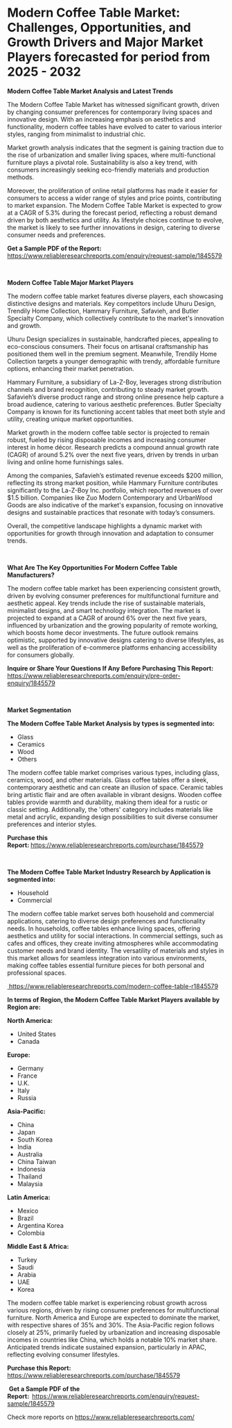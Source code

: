 <p><h1>Modern Coffee Table Market: Challenges, Opportunities, and Growth Drivers and Major Market Players forecasted for period from 2025 - 2032</h1></p><p><strong>Modern Coffee Table Market Analysis and Latest Trends</strong></p>
<p><p>The Modern Coffee Table Market has witnessed significant growth, driven by changing consumer preferences for contemporary living spaces and innovative design. With an increasing emphasis on aesthetics and functionality, modern coffee tables have evolved to cater to various interior styles, ranging from minimalist to industrial chic. </p><p>Market growth analysis indicates that the segment is gaining traction due to the rise of urbanization and smaller living spaces, where multi-functional furniture plays a pivotal role. Sustainability is also a key trend, with consumers increasingly seeking eco-friendly materials and production methods. </p><p>Moreover, the proliferation of online retail platforms has made it easier for consumers to access a wider range of styles and price points, contributing to market expansion. The Modern Coffee Table Market is expected to grow at a CAGR of 5.3% during the forecast period, reflecting a robust demand driven by both aesthetics and utility. As lifestyle choices continue to evolve, the market is likely to see further innovations in design, catering to diverse consumer needs and preferences.</p></p>
<p><strong>Get a Sample PDF of the Report:&nbsp;</strong> <a href="https://www.reliableresearchreports.com/enquiry/request-sample/1845579?utm_campaign=2655&utm_medium=2&utm_source=Github&utm_content=ia&utm_term=05042025&utm_id=modern-coffee-table">https://www.reliableresearchreports.com/enquiry/request-sample/1845579</a></p>
<p>&nbsp;</p>
<p><strong>Modern Coffee Table Major Market Players</strong></p>
<p><p>The modern coffee table market features diverse players, each showcasing distinctive designs and materials. Key competitors include Uhuru Design, Trendily Home Collection, Hammary Furniture, Safavieh, and Butler Specialty Company, which collectively contribute to the market's innovation and growth.</p><p>Uhuru Design specializes in sustainable, handcrafted pieces, appealing to eco-conscious consumers. Their focus on artisanal craftsmanship has positioned them well in the premium segment. Meanwhile, Trendily Home Collection targets a younger demographic with trendy, affordable furniture options, enhancing their market penetration.</p><p>Hammary Furniture, a subsidiary of La-Z-Boy, leverages strong distribution channels and brand recognition, contributing to steady market growth. Safavieh’s diverse product range and strong online presence help capture a broad audience, catering to various aesthetic preferences. Butler Specialty Company is known for its functioning accent tables that meet both style and utility, creating unique market opportunities.</p><p>Market growth in the modern coffee table sector is projected to remain robust, fueled by rising disposable incomes and increasing consumer interest in home décor. Research predicts a compound annual growth rate (CAGR) of around 5.2% over the next five years, driven by trends in urban living and online home furnishings sales.</p><p>Among the companies, Safavieh’s estimated revenue exceeds $200 million, reflecting its strong market position, while Hammary Furniture contributes significantly to the La-Z-Boy Inc. portfolio, which reported revenues of over $1.5 billion. Companies like Zuo Modern Contemporary and UrbanWood Goods are also indicative of the market's expansion, focusing on innovative designs and sustainable practices that resonate with today’s consumers. </p><p>Overall, the competitive landscape highlights a dynamic market with opportunities for growth through innovation and adaptation to consumer trends.</p></p>
<p>&nbsp;</p>
<p><strong>What Are The Key Opportunities For Modern Coffee Table Manufacturers?</strong></p>
<p><p>The modern coffee table market has been experiencing consistent growth, driven by evolving consumer preferences for multifunctional furniture and aesthetic appeal. Key trends include the rise of sustainable materials, minimalist designs, and smart technology integration. The market is projected to expand at a CAGR of around 6% over the next five years, influenced by urbanization and the growing popularity of remote working, which boosts home decor investments. The future outlook remains optimistic, supported by innovative designs catering to diverse lifestyles, as well as the proliferation of e-commerce platforms enhancing accessibility for consumers globally.</p></p>
<p><strong>Inquire or Share Your Questions If Any Before Purchasing This Report:</strong> <a href="https://www.reliableresearchreports.com/enquiry/pre-order-enquiry/1845579?utm_campaign=2655&utm_medium=2&utm_source=Github&utm_content=ia&utm_term=05042025&utm_id=modern-coffee-table">https://www.reliableresearchreports.com/enquiry/pre-order-enquiry/1845579</a></p>
<p>&nbsp;</p>
<p><strong>Market Segmentation</strong></p>
<p><strong>The Modern Coffee Table Market Analysis by types is segmented into:</strong></p>
<p><ul><li>Glass</li><li>Ceramics</li><li>Wood</li><li>Others</li></ul></p>
<p><p>The modern coffee table market comprises various types, including glass, ceramics, wood, and other materials. Glass coffee tables offer a sleek, contemporary aesthetic and can create an illusion of space. Ceramic tables bring artistic flair and are often available in vibrant designs. Wooden coffee tables provide warmth and durability, making them ideal for a rustic or classic setting. Additionally, the 'others' category includes materials like metal and acrylic, expanding design possibilities to suit diverse consumer preferences and interior styles.</p></p>
<p><strong>Purchase this Report:&nbsp;</strong><a href="https://www.reliableresearchreports.com/purchase/1845579?utm_campaign=2655&utm_medium=2&utm_source=Github&utm_content=ia&utm_term=05042025&utm_id=modern-coffee-table">https://www.reliableresearchreports.com/purchase/1845579</a></p>
<p>&nbsp;</p>
<p><strong>The Modern Coffee Table Market Industry Research by Application is segmented into:</strong></p>
<p><ul><li>Household</li><li>Commercial</li></ul></p>
<p><p>The modern coffee table market serves both household and commercial applications, catering to diverse design preferences and functionality needs. In households, coffee tables enhance living spaces, offering aesthetics and utility for social interactions. In commercial settings, such as cafes and offices, they create inviting atmospheres while accommodating customer needs and brand identity. The versatility of materials and styles in this market allows for seamless integration into various environments, making coffee tables essential furniture pieces for both personal and professional spaces.</p></p>
<p><a href="https://www.reliableresearchreports.com/modern-coffee-table-r1845579?utm_campaign=2655&utm_medium=2&utm_source=Github&utm_content=ia&utm_term=05042025&utm_id=modern-coffee-table">&nbsp;https://www.reliableresearchreports.com/modern-coffee-table-r1845579</a></p>
<p><strong>In terms of Region, the Modern Coffee Table Market Players available by Region are:</strong></p>
<p>
    <p> <strong> North America: </strong>
        <ul>
            <li>United States</li>
            <li>Canada</li>
        </ul>
        </p> 
    <p> <strong> Europe: </strong>
        <ul>
            <li>Germany</li>
            <li>France</li>
            <li>U.K.</li>
            <li>Italy</li>
            <li>Russia</li>
        </ul>
        </p> 
    <p> <strong> Asia-Pacific: </strong>
        <ul>
            <li>China</li>
            <li>Japan</li>
            <li>South Korea</li>
            <li>India</li>
            <li>Australia</li>
            <li>China Taiwan</li>
            <li>Indonesia</li>
            <li>Thailand</li>
            <li>Malaysia</li>
        </ul>
        </p> 
    <p> <strong> Latin America: </strong>
        <ul>
            <li>Mexico</li>
            <li>Brazil</li>
            <li>Argentina Korea</li>
            <li>Colombia</li>
        </ul>
        </p> 
    <p> <strong> Middle East & Africa: </strong>
        <ul>
            <li>Turkey</li>
            <li>Saudi</li>
            <li>Arabia</li>
            <li>UAE</li>
            <li>Korea</li>
        </ul>
    </p>
    </p>
<p><p>The modern coffee table market is experiencing robust growth across various regions, driven by rising consumer preferences for multifunctional furniture. North America and Europe are expected to dominate the market, with respective shares of 35% and 30%. The Asia-Pacific region follows closely at 25%, primarily fueled by urbanization and increasing disposable incomes in countries like China, which holds a notable 10% market share. Anticipated trends indicate sustained expansion, particularly in APAC, reflecting evolving consumer lifestyles.</p></p>
<p><strong>Purchase this Report: </strong><a href="https://www.reliableresearchreports.com/purchase/1845579?utm_campaign=2655&utm_medium=2&utm_source=Github&utm_content=ia&utm_term=05042025&utm_id=modern-coffee-table">https://www.reliableresearchreports.com/purchase/1845579</a></p>
<p>&nbsp;<strong>Get a Sample PDF of the Report:&nbsp;&nbsp;</strong><a href="https://www.reliableresearchreports.com/enquiry/request-sample/1845579?utm_campaign=2655&utm_medium=2&utm_source=Github&utm_content=ia&utm_term=05042025&utm_id=modern-coffee-table">https://www.reliableresearchreports.com/enquiry/request-sample/1845579</a></p>
<p><strong></strong></p>
<p>Check more reports on <a href="https://www.reliableresearchreports.com/?utm_campaign=2655&utm_medium=2&utm_source=Github&utm_content=ia&utm_term=05042025&utm_id=modern-coffee-table">https://www.reliableresearchreports.com/</a></p>